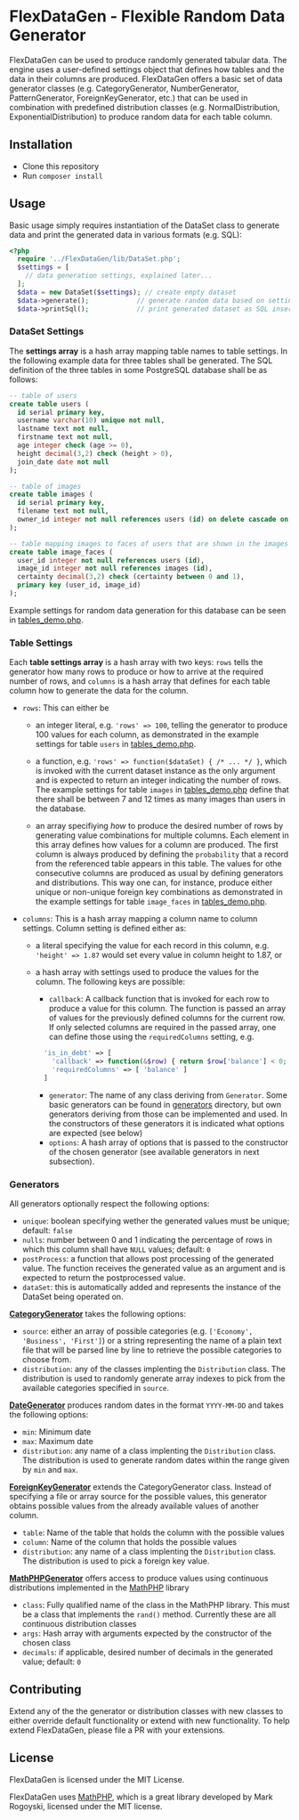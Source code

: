 # FlexDataGen - Flexible Random Data Generator

FlexDataGen can be used to produce randomly generated tabular data. The engine uses a user-defined settings object that defines how tables and the data in their columns are produced. FlexDataGen offers a basic set of data generator classes (e.g. CategoryGenerator, NumberGenerator, PatternGenerator, ForeignKeyGenerator, etc.) that can be used in combination with predefined distribution classes (e.g. NormalDistribution, ExponentialDistribution) to produce random data for each table column. 

## Installation

* Clone this repository
* Run `composer install`

## Usage

Basic usage simply requires instantiation of the DataSet class to generate data and print the generated data in various formats (e.g. SQL):

```PHP
<?php
  require '../FlexDataGen/lib/DataSet.php';
  $settings = [
    // data generation settings, explained later...
  ];
  $data = new DataSet($settings); // create empty dataset
  $data->generate();            // generate random data based on settings
  $data->printSql();            // print generated dataset as SQL insert statements
```

### DataSet Settings

The **settings array** is a hash array mapping table names to table settings. In the following example data for three tables shall be generated. The SQL definition of the three tables in some PostgreSQL database shall be as follows:

```SQL
-- table of users
create table users (
  id serial primary key,
  username varchar(10) unique not null,
  lastname text not null,
  firstname text not null,
  age integer check (age >= 0),
  height decimal(3,2) check (height > 0),
  join_date date not null
);

-- table of images
create table images (
  id serial primary key,
  filename text not null,
  owner_id integer not null references users (id) on delete cascade on update cascade
);

-- table mapping images to faces of users that are shown in the images
create table image_faces (
  user_id integer not null references users (id),
  image_id integer not null references images (id),
  certainty decimal(3,2) check (certainty between 0 and 1),
  primary key (user_id, image_id)
);
``` 

Example settings for random data generation for this database can be seen in [tables_demo.php](tables_demo.php).

### Table Settings

Each **table settings array** is a hash array with two keys: `rows` tells the generator how many rows to produce or how to arrive at the required number of rows, and `columns` is a hash array that defines for each table column how to generate the data for the column.

* `rows`: This can either be

    * an integer literal, e.g. `'rows' => 100`, telling the generator to produce 100 values for each column, as demonstrated in the example settings for table `users` in [tables_demo.php](tables_demo.php).
    
    * a function, e.g. `'rows' => function($dataSet) { /* ... */ }`, which is invoked with the current dataset instance as the only argument and is expected to return an integer indicating the number of rows. The example settings for table `images` in [tables_demo.php](tables_demo.php) define that there shall be between 7 and 12 times as many images than users in the database.
    
    * an array specifiying _how_ to produce the desired number of rows by generating value combinations for multiple columns. Each element in this array defines how values for a column are produced. The first column is always produced by defining the `probability` that a record from the referenced table appears in this table. The values for othe consecutive columns are produced as usual by defining generators and distributions. This way one can, for instance, produce either unique or non-unique foreign key combinations as demonstrated in the example settings for table `image_faces` in [tables_demo.php](tables_demo.php).
    
* `columns`: This is a hash array mapping a column name to column settings. Column setting is defined either as:

    * a literal specifying the value for each record in this column, e.g. `'height' => 1.87` would set every value in column height to 1.87, or
    
    * a hash array with settings used to produce the values for the column. The following keys are possible:
    
        * `callback`: A callback function that is invoked for each row to produce a value for this column. The function is passed an array of values for the previously defined columns for the current row. If only selected columns are required in the passed array, one can define those using the `requiredColumns` setting, e.g. 
        ```PHP
          'is_in_debt' => [
            'callback' => function(&$row) { return $row['balance'] < 0; },
            'requiredColumns' => [ 'balance' ]
          ]
        ```
        * `generator`: The name of any class deriving from `Generator`. Some basic generators can be found in [generators](generators) directory, but own generators deriving from those can be implemented and used. In the constructors of these generators it is indicated what options are expected (see below)
        * `options`: A hash array of options that is passed to the constructor of the chosen generator (see available generators in next subsection).

### Generators

All generators optionally respect the following options:

* `unique`: boolean specifying wether the generated values must be unique; default: `false`
* `nulls`: number between 0 and 1 indicating the percentage of rows in which this column shall have `NULL` values; default: `0` 
* `postProcess`: a function that allows post processing of the generated value. The function receives the generated value as an argument and is expected to return the postprocessed value.
* `dataSet`: this is automatically added and represents the instance of the DataSet being operated on.

**[CategoryGenerator](generators/CategoryGenerator.php)** takes the following options:

* `source`: either an array of possible categories (e.g. `['Economy', 'Business', 'First']`) or a string representing the name of a plain text file that will be parsed line by line to retrieve the possible categories to choose from.
* `distribution`: any of the classes implenting the `Distribution` class. The distribution is used to randomly generate array indexes to pick from the available categories specified in `source`.

**[DateGenerator](generators/DateGenerator.php)** produces random dates in the format `YYYY-MM-DD` and takes the following options:

* `min`: Minimum date
* `max`: Maximum date
* `distribution`: any name of a class implenting the `Distribution` class. The distribution is used to generate random dates within the range given by `min` and `max`.

**[ForeignKeyGenerator](generators/ForeignKeyGenerator.php)** extends the CategoryGenerator class. Instead of specifying a file or array source for the possible values, this generator obtains possible values from the already available values of another column.

* `table`: Name of the table that holds the column with the possible values
* `column`: Name of the column that holds the possible values
* `distribution`: any name of a class implenting the `Distribution` class. The distribution is used to pick a foreign key value.

**[MathPHPGenerator](generators/MathPHPGenerator.php)** offers access to produce values using continuous distributions implemented in the [MathPHP](https://github.com/markrogoyski/math-php) library

* `class`: Fully qualified name of the class in the MathPHP library. This must be a class that implements the `rand()` method. Currently these are all continuous distribution classes
* `args`: Hash array with arguments expected by the constructor of the chosen class
* `decimals`: if applicable, desired number of decimals in the generated value; default: `0`

## Contributing

Extend any of the the generator or distribution classes with new classes to either override default functionality or extend with new functionality. To help extend FlexDataGen, please file a PR with your extensions.

## License

FlexDataGen is licensed under the MIT License.

FlexDataGen uses [MathPHP](https://github.com/markrogoyski/math-php), which is a great library developed by Mark Rogoyski, licensed under the MIT license. 
